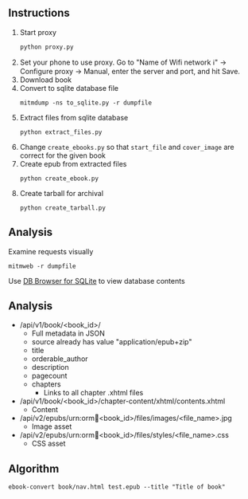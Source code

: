 ## Instructions

1. Start proxy
   ```
   python proxy.py
   ```
1. Set your phone to use proxy. Go to "Name of Wifi network ℹ️" -> Configure proxy -> Manual, enter the server and port, and hit Save.
1. Download book
1. Convert to sqlite database file
   ```
   mitmdump -ns to_sqlite.py -r dumpfile
   ```
1. Extract files from sqlite database
   ```
   python extract_files.py
   ```
1. Change `create_ebooks.py` so that `start_file` and `cover_image` are correct for the given book
1. Create epub from extracted files
   ```
   python create_ebook.py
   ```
1. Create tarball for archival
   ```
   python create_tarball.py
   ```

## Analysis

Examine requests visually

    mitmweb -r dumpfile

Use [DB Browser for SQLite](https://sqlitebrowser.org/) to view database contents

## Analysis

- /api/v1/book/<book_id>/
  - Full metadata in JSON
  - source already has value "application/epub+zip"
  - title
  - orderable_author
  - description
  - pagecount
  - chapters
    - Links to all chapter .xhtml files
- /api/v1/book/<book_id>/chapter-content/xhtml/contents.xhtml
  - Content
- /api/v2/epubs/urn:orm:book:<book_id>/files/images/<file_name>.jpg
  - Image asset
- /api/v2/epubs/urn:orm:book:<book_id>/files/styles/<file_name>.css
  - CSS asset

## Algorithm

    ebook-convert book/nav.html test.epub --title "Title of book"

